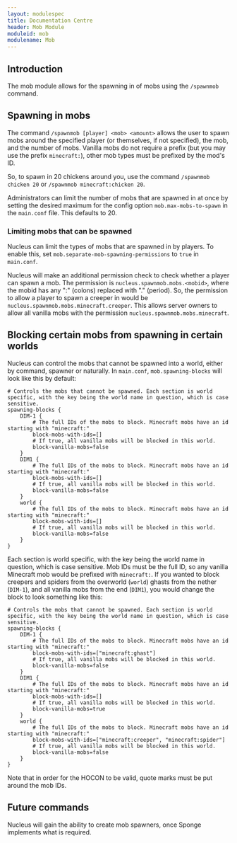 ```yaml
---
layout: modulespec
title: Documentation Centre
header: Mob Module
moduleid: mob
modulename: Mob
---
```


## Introduction

The mob module allows for the spawning in of mobs using the `/spawnmob` command.

## Spawning in mobs

The command `/spawnmob [player] <mob> <amount>` allows the user to spawn mobs around the specified player (or themselves,
if not specified), the mob, and the number of mobs. Vanilla mobs do not require a prefix (but you may use the prefix `minecraft:`),
other mob types must be prefixed by the mod's ID.

So, to spawn in 20 chickens around you, use the command `/spawnmob chicken 20` or `/spawnmob minecraft:chicken 20`.

Administrators can limit the number of mobs that are spawned in at once by setting the desired maximum for the config
option `mob.max-mobs-to-spawn` in the `main.conf` file. This defaults to 20.

### Limiting mobs that can be spawned

Nucleus can limit the types of mobs that are spawned in by players. To enable this, set `mob.separate-mob-spawning-permissions`
to `true` in `main.conf`. 

Nucleus will make an additional permission check to check whether a player can spawn a mob. The permission is 
`nucleus.spawnmob.mobs.<mobid>`, where the mobid has any ":" (colons) replaced with "." (period). 
So, the permission to allow a player to spawn a creeper in would be `nucleus.spawnmob.mobs.minecraft.creeper`. 
This allows server owners to allow all vanilla mobs with the permission `nucleus.spawnmob.mobs.minecraft`.

## Blocking certain mobs from spawning in certain worlds

Nucleus can control the mobs that cannot be spawned into a world, either by command, spawner or naturally. In `main.conf`, 
`mob.spawning-blocks` will look like this by default:

```hocon
# Controls the mobs that cannot be spawned. Each section is world specific, with the key being the world name in question, which is case sensitive.
spawning-blocks {
    DIM-1 {
        # The full IDs of the mobs to block. Minecraft mobs have an id starting with "minecraft:"
        block-mobs-with-ids=[]
        # If true, all vanilla mobs will be blocked in this world.
        block-vanilla-mobs=false
    }
    DIM1 {
        # The full IDs of the mobs to block. Minecraft mobs have an id starting with "minecraft:"
        block-mobs-with-ids=[]
        # If true, all vanilla mobs will be blocked in this world.
        block-vanilla-mobs=false
    }
    world {
        # The full IDs of the mobs to block. Minecraft mobs have an id starting with "minecraft:"
        block-mobs-with-ids=[]
        # If true, all vanilla mobs will be blocked in this world.
        block-vanilla-mobs=false
    }
}
```

Each section is world specific, with the key being the world name in question, which is case sensitive. Mob IDs must be the 
full ID, so any vanilla Minecraft mob would be prefixed with `minecraft:`. If you wanted to block creepers and spiders from the overworld (`world`)
ghasts from the nether (`DIM-1`), and all vanilla mobs from the end (`DIM1`), you would change the block to look something like this:

```hocon
# Controls the mobs that cannot be spawned. Each section is world specific, with the key being the world name in question, which is case sensitive.
spawning-blocks {
    DIM-1 {
        # The full IDs of the mobs to block. Minecraft mobs have an id starting with "minecraft:"
        block-mobs-with-ids=["minecraft:ghast"]
        # If true, all vanilla mobs will be blocked in this world.
        block-vanilla-mobs=false
    }
    DIM1 {
        # The full IDs of the mobs to block. Minecraft mobs have an id starting with "minecraft:"
        block-mobs-with-ids=[]
        # If true, all vanilla mobs will be blocked in this world.
        block-vanilla-mobs=true
    }
    world {
        # The full IDs of the mobs to block. Minecraft mobs have an id starting with "minecraft:"
        block-mobs-with-ids=["minecraft:creeper", "minecraft:spider"]
        # If true, all vanilla mobs will be blocked in this world.
        block-vanilla-mobs=false
    }
}
```

Note that in order for the HOCON to be valid, quote marks must be put around the mob IDs.

## Future commands

Nucleus will gain the ability to create mob spawners, once Sponge implements what is required.